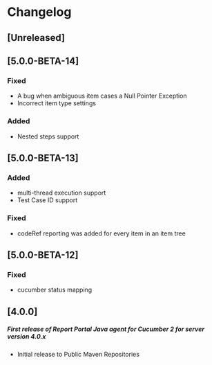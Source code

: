 # Changelog

## [Unreleased]

## [5.0.0-BETA-14]
### Fixed
- A bug when ambiguous item cases a Null Pointer Exception
- Incorrect item type settings
### Added
- Nested steps support

## [5.0.0-BETA-13]
### Added
- multi-thread execution support
- Test Case ID support
### Fixed
- codeRef reporting was added for every item in an item tree

## [5.0.0-BETA-12]
### Fixed
- cucumber status mapping

## [4.0.0]
##### First release of Report Portal Java agent for Cucumber 2 for server version 4.0.x
* Initial release to Public Maven Repositories
